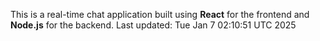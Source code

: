 This is a real-time chat application built using **React** for the frontend and **Node.js** for the backend.
Last updated: Tue Jan  7 02:10:51 UTC 2025
